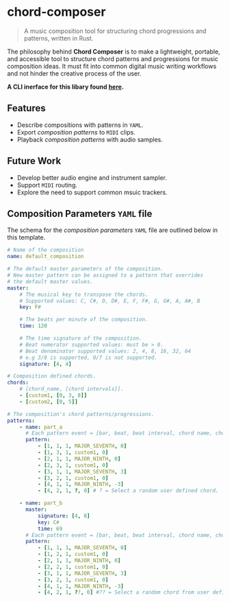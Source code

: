 # chord-composer

> A music composition tool for structuring chord progressions and patterns, written in Rust.

The philosophy behind **Chord Composer** is to make a lightweight, portable, and accessible tool to structure chord patterns and progressions for music composition ideas. It must fit into common digital music writing workflows and not hinder the creative process of the user.

**A CLI inerface for this libary found [here]().**

## Features

- Describe compositions with patterns in `YAML`.
- Export _composition patterns_ to `MIDI` clips.
- Playback _composition patterns_ with audio samples.

## Future Work

- Develop better audio engine and instrument sampler.
- Support `MIDI` routing.
- Explore the need to support common msuic trackers.


## Composition Parameters `YAML` file

The schema for the _composition parameters_ `YAML` file are outlined below in this template.

```yaml
# Name of the composition
name: default_composition

# The default master parameters of the composition. 
# New master pattern can be assigned to a pattern that overrides
# the default master values.
master:
    # The musical key to transpose the chords. 
    # Supported values: C, C#, D, D#, E, F, F#, G, G#, A, A#, B
    key: F# 

    # The beats per minute of the composition.
    time: 120

    # The time signature of the composition.
    # Beat numerator supported values: must be > 0.
    # Beat denominator supported values: 2, 4, 8, 16, 32, 64 
    # e.g 3/8 is supported, 0/7 is not supported.
    signature: [4, 4]

# Composition defined chords.
chords:
    # [chord_name, [chord intervals]].
    - [custom1, [0, 3, 8]]
    - [custom2, [0, 5]]

# The composition's chord patterns/progressions.
patterns:
    - name: part_a
      # Each pattern event = [bar, beat, beat interval, chord name, chord transpose].
      pattern:
          - [1, 1, 1, MAJOR_SEVENTH, 0]
          - [1, 3, 1, custom1, 0]
          - [2, 1, 1, MAJOR_NINTH, 0]
          - [2, 3, 1, custom1, 0]
          - [3, 1, 1, MAJOR_SEVENTH, 3]
          - [3, 2, 1, custom1, 0]
          - [4, 1, 1, MAJOR_NINTH, -3]
          - [4, 2, 1, ?, 0] # ? = Select a random user defined chord.

    - name: part_b
      master:
          signature: [4, 8]
          key: C#
          time: 69
      # Each pattern event = [bar, beat, beat interval, chord name, chord transpose].
      pattern:
          - [1, 1, 1, MAJOR_SEVENTH, 0]
          - [1, 2, 1, custom1, 0]
          - [2, 1, 1, MAJOR_NINTH, 0]
          - [2, 2, 1, custom1, 0]
          - [3, 1, 1, MAJOR_SEVENTH, 3]
          - [3, 2, 1, custom1, 0]
          - [4, 1, 1, MAJOR_NINTH, -3]
          - [4, 2, 1, ??, 0] #?? = Select a random chord from user defined and internal defined chord.
```

